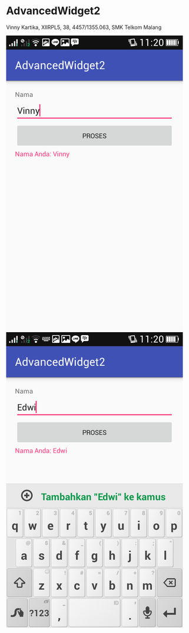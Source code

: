 # AdvancedWidget2
Vinny Kartika, XIIRPL5, 38, 4457/1355.063, SMK Telkom Malang

![AdvancedWidget2(1)%5B1%5D](https://github.com/vinnykartika/AdvancedWidget2/blob/master/AdvancedWidget2(1)%5B1%5D.png)
![AdvancedWidget2(2)%5B1%5D](https://github.com/vinnykartika/AdvancedWidget2/blob/master/AdvancedWidget2(2)%5B1%5D.png)
